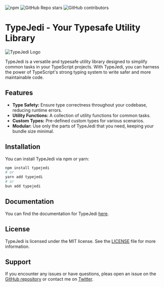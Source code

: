 ![npm](https://img.shields.io/npm/dm/typejedi)
![GitHub Repo stars](https://img.shields.io/github/stars/0pilatos0/TypeJedi)
![GitHub contributors](https://img.shields.io/github/contributors/0pilatos0/TypeJedi)

# TypeJedi - Your Typesafe Utility Library

![TypeJedi Logo](https://paulvanderlei.com/_next/image?url=%2Ftypejedi.png&w=3840&q=75)

TypeJedi is a versatile and typesafe utility library designed to simplify common tasks in your TypeScript projects. With TypeJedi, you can harness the power of TypeScript's strong typing system to write safer and more maintainable code.

## Features

- **Type Safety:** Ensure type correctness throughout your codebase, reducing runtime errors.
- **Utility Functions:** A collection of utility functions for common tasks.
- **Custom Types:** Pre-defined custom types for various scenarios.
- **Modular:** Use only the parts of TypeJedi that you need, keeping your bundle size minimal.

## Installation

You can install TypeJedi via npm or yarn:

```bash
npm install typejedi
# or
yarn add typejedi
# or
bun add typejedi
```

## Documentation

You can find the documentation for TypeJedi [here](/USAGE.md).

## License

TypeJedi is licensed under the MIT license. See the [LICENSE](LICENSE) file for more information.

## Support

If you encounter any issues or have questions, pleas open an issue on the [GitHub repository](https://github.com/0pilatos0/TypeJedi/issues) or contact me on [Twitter](https://twitter.com/pilatobyte).
